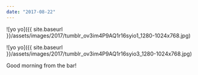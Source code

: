 ```yaml
---
date: "2017-08-22"
---
```


![yo yo]({{ site.baseurl }}/assets/images/2017/tumblr_ov3im4P9AQ1r16syio1_1280-1024x768.jpg)

![yo yo]({{ site.baseurl }}/assets/images/2017/tumblr_ov3im4P9AQ1r16syio3_1280-1024x768.jpg)

Good morning from the bar!
